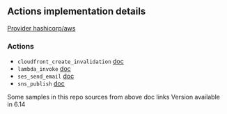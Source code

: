 
## Actions implementation details

[Provider hashicorp/aws](https://registry.terraform.io/providers/hashicorp/aws)


### Actions 

* `cloudfront_create_invalidation` [doc](https://registry.terraform.io/providers/hashicorp/aws/latest/docs/actions/cloudfront_create_invalidation)
* `lambda_invoke` [doc](https://registry.terraform.io/providers/hashicorp/aws/latest/docs/actions/lambda_invoke)
* `ses_send_email` [doc](https://registry.terraform.io/providers/hashicorp/aws/latest/docs/actions/ses_send_email)
* `sns_publish` [doc](https://registry.terraform.io/providers/hashicorp/aws/latest/docs/actions/sns_publish)

Some samples in this repo sources from above doc links
Version available in 6.14
